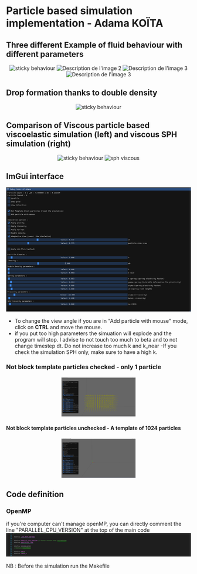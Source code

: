# Particle based simulation implementation - Adama KOÏTA
## Three different Example of fluid behaviour with different parameters
<p align="center">
  <img src="images/veryGluant.gif" alt="sticky behaviour" width="35%" />
  <img src="images/semiliquide.gif" alt="Description de l'image 2" width="35%" />
  <img src="images/anotherFlow.gif" alt="Description de l'image 3" width="35%" />
  <img src="images/liquid.gif" alt="Description de l'image 3" width="35%" />
</p>

## Drop formation thanks to double density

<p align="center">
  <img src="images/doubleDensityOneDropAddedMouse.gif" alt="sticky behaviour" width="40%" />
</p>

## Comparison of Viscous particle based viscoelastic simulation (left) and viscous SPH simulation (right)

<p align="center">
  <img src="images/veryGluant.gif" alt="sticky behaviour" width="40%" />
  <img src="images/instabilitiesSPH.gif" alt="sph viscous" width="40%" />
</p>

## ImGui  interface
![imgui](images/imguiInterface.png)




- To change the view angle if you are in "Add particle with mouse" mode, click on **CTRL** and move the mouse.
- if you put too high parameters the simuation will explode and the program will stop. I advise to not touch too much to beta and to not change timestep dt. Do not increase too much k and k_near 
-If you check the simulation SPH only, make sure to have a high k.

### Not block template particles checked - only 1 particle
<p align="center">
  <img src="images/template.png" alt="template" width="40%" />
</p>


#### Not block template particles unchecked - A template of 1024 particles
<p align="center">
  <img src="images/notTemplate.png" alt="no Template" width="40%" />
</p>

## Code definition 

### OpenMP
 if you're computer can't manage openMP, you can directly comment the line "PARALLEL_CPU_VERSION" at the top of the main code
![openMp](images/codeBeginning.png)


NB : Before the simulation run the Makefile
